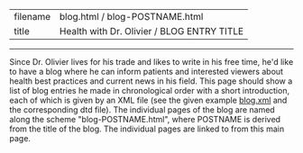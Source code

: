 |          |                                            |
|----------|--------------------------------------------|
| filename | blog.html / blog-POSTNAME.html             |
| title    | Health with Dr. Olivier / BLOG ENTRY TITLE |
---------------------------------------------------------

Since Dr. Olivier lives for his trade and likes to write in his free time, he'd like to have a blog where he can inform patients and interested viewers about health best practices and current news in his field. This page should show a list of blog entries he made in chronological order with a short introduction, each of which is given by an XML file (see the given example [blog.xml](../blog.xml) and the corresponding dtd file). The individual pages of the blog are named along the scheme "blog-POSTNAME.html", where POSTNAME is derived from the title of the blog. The individual pages are linked to from this main page.
